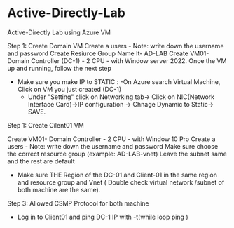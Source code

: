 # Active-Directly-Lab
Active-Directly Lab using Azure VM


Step 1: Create Domain VM
Create a users - Note: write down the username and password
Create Resiurce Group Name It- AD-LAB
Create VM01- Domain Controller (DC-1) - 2 CPU - with Window server 2022. Once the VM up and running, follow the next step
- Make sure you make IP to STATIC :
    -On Azure search Virtual Machine, Click on VM you just created (DC-1)
    - Under "Setting" click on Networking tab-> Click on NIC(Network Interface Card)->IP configuration -> Chnage Dynamic to Static-> SAVE.


Step 1: Create Cilent01 VM

Create VM01- Domain Controller - 2 CPU - with Window 10 Pro
Create a users - Note: write down the username and password
Make sure choose the correct resource group (example: AD-LAB-vnet)
Leave the subnet same and the rest are default
- Make sure THE Region of the DC-01 and Client-01  in the same region and resource group and Vnet ( Double check virtual network /subnet of both machine are the same).

Step 3: Allowed CSMP Protocol for both machine

- Log in to Client01 and ping DC-1 IP with -t(while loop ping )
